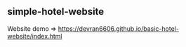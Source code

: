 # <h2>simple-hotel-website</h2>
Website demo => https://devran6606.github.io/basic-hotel-website/index.html
